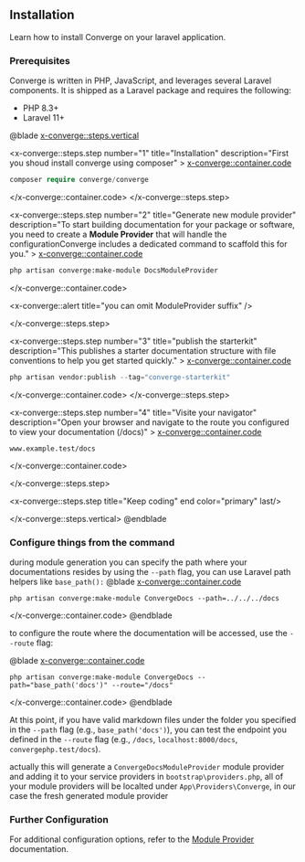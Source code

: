 ## Installation

Learn how to install Converge on your laravel application.

### Prerequisites

Converge  is written in PHP, JavaScript, and leverages several Laravel components. It is shipped as a Laravel package and requires the following:

- PHP 8.3+
- Laravel 11+


@blade
<x-converge::steps.vertical>
<!-- STEP 1 -->
<x-converge::steps.step 
        number="1" 
        title="Installation" 
        description="First you shoud install converge using composer"
    >
<x-converge::container.code>
```php
composer require converge/converge
```
</x-converge::container.code>
</x-converge::steps.step>

<x-converge::steps.step 
        number="2" 
        title="Generate new module provider" 
        description="To start building documentation for your package or software, you need to create a **Module Provider** that will handle the configurationConverge includes a dedicated command to scaffold this for you."
    >
<x-converge::container.code>
```bash
php artisan converge:make-module DocsModuleProvider
```
</x-converge::container.code>

<x-converge::alert 
    title="you can omit ModuleProvider suffix"
/>

</x-converge::steps.step>

<!-- STEP 3 -->
<x-converge::steps.step 
        number="3" 
        title="publish the starterkit" 
        description="This publishes a starter documentation structure with file conventions to help you get started quickly."
    >
<x-converge::container.code>
```php
php artisan vendor:publish --tag="converge-starterkit"
```
</x-converge::container.code>
</x-converge::steps.step>
<!-- STEP 4 -->
<x-converge::steps.step 
        number="4" 
        title="Visite your navigator" 
        description="Open your browser and navigate to the route you configured to view your documentation (/docs)"
    >
<x-converge::container.code>
```shell
www.example.test/docs
```
</x-converge::container.code>

</x-converge::steps.step>

<!-- STEP 5 -->
<x-converge::steps.step title="Keep coding" end color="primary" last/>

</x-converge::steps.vertical>
@endblade

### Configure things from the command
during module generation you can specify the path where your documentations resides by using the ``--path`` flag, you can use Laravel path helpers like ``base_path():``
@blade
<x-converge::container.code>
```shell
php artisan converge:make-module ConvergeDocs --path=../../../docs
```
</x-converge::container.code>
@endblade


to configure the route where the documentation will be accessed, use the ``--route`` flag:

@blade
<x-converge::container.code>
```shell
php artisan converge:make-module ConvergeDocs --path="base_path('docs')" --route="/docs"
```
</x-converge::container.code>
@endblade

At this point, if you have valid markdown files under the folder you specified in the ``--path`` flag (e.g., ``base_path('docs')``), you can test the endpoint you defined in the ``--route`` flag (e.g., ``/docs``, ``localhost:8000/docs``, ``convergephp.test/docs``).

actually this will generate a `ConvergeDocsModuleProvider` module provider and adding it to your service providers in `bootstrap\providers.php`, all of your module providers will be localted under `App\Providers\Converge`, in our case the fresh generated module provider  
### Further Configuration

For additional configuration options, refer to the [Module Provider](modules/module-provider) documentation.
